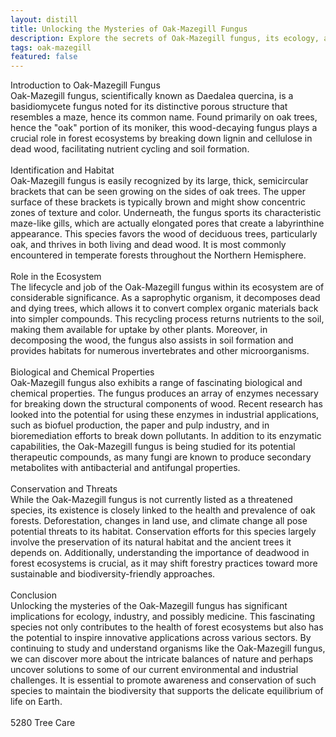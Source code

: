 ```yaml
---
layout: distill
title: Unlocking the Mysteries of Oak-Mazegill Fungus
description: Explore the secrets of Oak-Mazegill fungus, its ecology, and its impact on forest ecosystems in this insightful article.
tags: oak-mazegill
featured: false
---
```


Introduction to Oak-Mazegill Fungus<br />Oak-Mazegill fungus, scientifically known as Daedalea quercina, is a basidiomycete fungus noted for its distinctive porous structure that resembles a maze, hence its common name. Found primarily on oak trees, hence the "oak" portion of its moniker, this wood-decaying fungus plays a crucial role in forest ecosystems by breaking down lignin and cellulose in dead wood, facilitating nutrient cycling and soil formation.<br /><br />Identification and Habitat<br />Oak-Mazegill fungus is easily recognized by its large, thick, semicircular brackets that can be seen growing on the sides of oak trees. The upper surface of these brackets is typically brown and might show concentric zones of texture and color. Underneath, the fungus sports its characteristic maze-like gills, which are actually elongated pores that create a labyrinthine appearance. This species favors the wood of deciduous trees, particularly oak, and thrives in both living and dead wood. It is most commonly encountered in temperate forests throughout the Northern Hemisphere.<br /><br />Role in the Ecosystem<br />The lifecycle and job of the Oak-Mazegill fungus within its ecosystem are of considerable significance. As a saprophytic organism, it decomposes dead and dying trees, which allows it to convert complex organic materials back into simpler compounds. This recycling process returns nutrients to the soil, making them available for uptake by other plants. Moreover, in decomposing the wood, the fungus also assists in soil formation and provides habitats for numerous invertebrates and other microorganisms.<br /><br />Biological and Chemical Properties<br />Oak-Mazegill fungus also exhibits a range of fascinating biological and chemical properties. The fungus produces an array of enzymes necessary for breaking down the structural components of wood. Recent research has looked into the potential for using these enzymes in industrial applications, such as biofuel production, the paper and pulp industry, and in bioremediation efforts to break down pollutants. In addition to its enzymatic capabilities, the Oak-Mazegill fungus is being studied for its potential therapeutic compounds, as many fungi are known to produce secondary metabolites with antibacterial and antifungal properties.<br /><br />Conservation and Threats<br />While the Oak-Mazegill fungus is not currently listed as a threatened species, its existence is closely linked to the health and prevalence of oak forests. Deforestation, changes in land use, and climate change all pose potential threats to its habitat. Conservation efforts for this species largely involve the preservation of its natural habitat and the ancient trees it depends on. Additionally, understanding the importance of deadwood in forest ecosystems is crucial, as it may shift forestry practices toward more sustainable and biodiversity-friendly approaches.<br /><br />Conclusion<br />Unlocking the mysteries of the Oak-Mazegill fungus has significant implications for ecology, industry, and possibly medicine. This fascinating species not only contributes to the health of forest ecosystems but also has the potential to inspire innovative applications across various sectors. By continuing to study and understand organisms like the Oak-Mazegill fungus, we can discover more about the intricate balances of nature and perhaps uncover solutions to some of our current environmental and industrial challenges. It is essential to promote awareness and conservation of such species to maintain the biodiversity that supports the delicate equilibrium of life on Earth.<br /><br />5280 Tree Care
